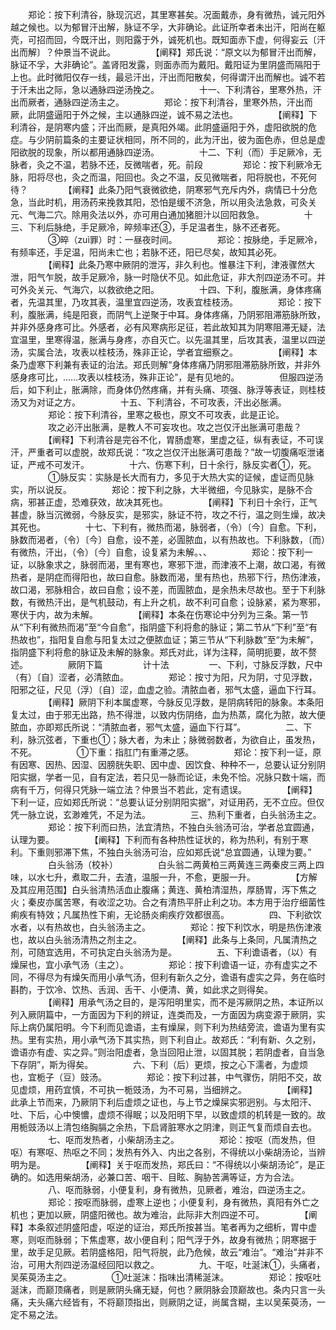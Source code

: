 <!-- { "loadSidebar": true } -->
　　郑论：按下利清谷，脉现沉迟，其里寒甚矣。况面戴赤，身有微热，诚元阳外越之候也。以为郁冒汗出解，脉证不孚，大非确论。此证所幸者未出汗，阳尚在躯壳，可招而回，今既汗出，则阳露于外，诚死机也。既知面赤下虚，何得妄云〔汗出而解〕？仲景当不说此。
　　
　　【阐释】郑氏说：“原文以为郁冒汗出而解，脉证不孚，大非确论”。盖肾阳发露，则面赤而为戴阳。戴阳证为里阴盛而隔阳于上也。此时微阳仅存一线，最忌汗出，汗出而阳散矣，何得谓汗出而解也。诚不若于汗未出之际，急以通脉四逆汤挽之。
　　
　　十一、下利清谷，里寒外热，汗出而厥者，通脉四逆汤主之。
　　
　　郑论：按下利清谷，里寒外热，汗出而厥，此阴盛逼阳于外之候，主以通脉四逆，诚不易之法也。
　　
　　【阐释】下利清谷，是阴寒内盛；汗出而厥，是真阳外竭。此阴盛逼阳于外，虚阳欲脱的危症。与少阴前篇条的主要证状相同，所不同的，此为汗出，彼为面色赤，但总是虚阳欲脱的现象，所以都用通脉四逆汤。
　　
　　十二、下利（而）手足厥冷，无脉者，灸之不温，若脉不还，反微喘者，死。前段
　　
　　郑论：按下利厥冷无脉，阳将尽也，灸之而温，阳回也。灸之不温，反见微喘者，阳将脱也，不死何待？
　　
　　【阐释】此条乃阳气衰微欲绝，阴寒邪气充斥内外，病情已十分危急，当此时机，用汤药来挽救其阳，恐怕是缓不济急，所以用灸法急救，可灸关元、气海二穴。除用灸法以外，亦可用白通加猪胆汁以回阳救急。
　　
　　十三、下利后脉绝，手足厥冷，晬频率还③，手足温者生，脉不还者死。
　　
　　③晬（zuì罪）时：一昼夜时间。
　　
　　郑论：按脉绝，手足厥冷，有频率还，手足温，阳尚未亡也；若脉不还，阳已尽矣，故知其必死。
　　
　　【阐释】此条乃寒中厥阴的泄泻，非久利也。惟暴注下利，津液骤然大泄，阳气乍脱，故手足厥冷，脉一时隐伏不见。如此危证，非大剂四逆汤不可。并可外灸关元、气海穴，以救欲绝之阳。
　　
　　十四、下利，腹胀满，身体疼痛者，先温其里，乃攻其表，温里宜四逆汤，攻表宜桂枝汤。
　　
　　郑论：按下利，腹胀满，纯是阳衰，而阴气上逆聚于中耳。身体疼痛，乃阴邪阻滞筋脉所致，并非外感身疼可比。外感者，必有风寒病形足征，若此故知其为阴寒阻滞无疑，法宜温里，里寒得温，胀满与身疼，亦自灭亡。以先温其里，后攻其表，温里以四逆汤，实属合法，攻表以桂枝汤，殊非正论，学者宜细察之。
　　
　　【阐释】本条乃虚寒下利兼有表证的治法。郑氏则解“身体疼痛乃阴邪阻滞筋脉所致，并非外感身疼可比，……攻表以桂枝汤，殊非正论”，是有见地的。
　　
　　但服四逆汤后，如下利止，胀满除，而身体仍然疼痛，并有头痛、项强、脉浮等表证，则桂枝汤又为对证之方。
　　
　　十五、下利清谷，不可攻表，汗出必胀满。
　　
　　郑论：按下利清谷，里寒之极也，原文不可攻表，此是正论。
　　
　　攻之必汗出胀满，是教人不可妄攻也。攻之岂仅汗出胀满可患哉？
　　
　　【阐释】下利清谷是完谷不化，胃肠虚寒，里虚之征，纵有表证，不可误汗，严重者可以虚脱，故郑氏说：“攻之岂仅汗出胀满可患哉？”故一切腹痛呕泄诸证，严戒不可发汗。
　　
　　十六、伤寒下利，日十余行，脉反实者①，死。
　　
　　①脉反实：实脉是长大而有力，多见于大热大实的证候，虚证而见脉实，所以说反。
　　
　　郑论：按下利之脉，大半微细，今见脉实，是脉不合病，邪甚正虚，恐难获效，故决其死也。
　　
　　【阐释】下利日十余行，正气甚虚，脉当沉微弱，今脉反实，是邪实，脉证不符，攻之不行，温之则生燥，故决其死也。
　　
　　十七、下利有，微热而渴，脉弱者，（令）〔今〕自愈。下利，脉数而渴者，（令）〔今〕自愈，设不差，必圊脓血，以有热故也。下利脉数，〔而）有微热，汗出，（令）〔今〕自愈，设复紧为未解。、、
　　
　　郑论：按下利一证，以脉象求之，脉弱而渴，里有寒也，寒邪下泄，而津液不上潮，故口渴，有微热者，是阴症而得阳也，故曰自愈。脉数而渴，里有热也，热邪下行，热伤津液，故口渴，邪脉相合，故曰自愈；设不差，而圊脓血，是余热未尽故也。至于下利脉数，有微热汗出，是气机鼓动，有上升之机，故不利可自愈；设脉紧，紧为寒邪，寒伏于内，故为未解。
　　
　　【阐释】本条在伤寒论中分列为三条。第一节从“下利有微热而渴”至“今自愈”，指阴盛下利将愈的脉证；第二节从“下利”至“有热故也”，指阳复自愈与阳复太过之便脓血证；第三节从“下利脉数”至“为未解”，指阴盛下利将愈的脉证及未解的脉象。郑氏对此，详为注释，简明扼要，故不赘述。
　　
　　厥阴下篇
　　
　　计十法
　　
　　一、下利，寸脉反浮数，尺中（有）〔自〕涩者，必清脓血。
　　
　　郑论：按寸为阳，尺为阴，寸见浮数，阳邪之征，尺见（浮）〔自〕涩，血虚之验。清脓血者，邪气太盛，逼血下行耳。
　　
　　【阐释】厥阴下利本属虚寒，今脉反见浮数，是阴病转阳的脉象。本条阳复太过，由于邪无出路，热不得泄，以致内伤阴络，血为热蒸，腐化为脓，故大便脓血，亦即郑氏所说：“清脓血者，邪气太盛，逼血下行耳”。
　　
　　二、下利，脉沉弦者，下重也①；脉大者，为未止；脉微弱数者，为欲自止，虽发热，不死。
　　
　　①下重：指肛门有重滞之感。
　　
　　郑论：按下利一证，原有因寒、因热、因湿、因膀胱失职、因中虚、因饮食、种种不一，总要认证分别阴阳实据，学者一见，自有定法，若只见一脉而论证，未免不恰。况脉只数十端，而病有千万，何得只凭脉一端立法？仲景当不若此，定有遗误。
　　
　　【阐释】下利一证，应如郑氏所说：“总要认证分别阴阳实据”，对证用药，无不立应。但仅凭一脉立说，玄渺难凭，不足为法。
　　
　　三、热利下重者，白头翁汤主之。
　　
　　郑论：按下利而曰热，法宜清热，不独白头翁汤可治，学者总宜圆通，认理为要。
　　
　　【阐释】下利而有各种热性证状的，称为热利，有别于寒利。下重则邪滞下焦，不独白头翁汤可治，应如郑氏说“总宜圆通，认理为要。”
　　
　　白头翁汤（校补）
　　
　　白头翁二两黄柏三两黄连三两秦皮三两上四味，以水七升，煮取二升，去渣，温服一升，不愈，更服一升。
　　
　　【方解及其应用范围】白头翁清热活血止腹痛；黄连、黄柏清湿热，厚肠胃，泻下焦之火；秦皮亦属苦寒，有收涩之功。合之有清热平肝止利之功。本方用于治疗细菌性痢疾有特效；凡属热性下痢，无论肠炎痢疾疗效都很高。
　　
　　四、下利欲饮水者，以有热故也，白头翁汤主之。
　　
　　郑论：按下利饮水，明是热伤津液也，故以白头翁汤清热之剂主之。
　　
　　【阐释】此条与上条同，凡属清热之剂，可随宜选用，不可执定白头翁汤为是。
　　
　　五、下利谵语者，（以）有燥屎也，宜小承气汤（主之）。
　　
　　郑论：按下利谵语一证，亦有虚实之不同，不得尽为有燥矢而用小承气汤，但利有新久之分，谵语有虚实之异，务在临时斟酌，于饮冷、饮热、舌润、舌干、小便清、黄，如此求之则得矣。
　　
　　【阐释】用承气汤之目的，是泻阳明里实，而不是泻厥阴之热，本证所以列入厥阴篇中，一方面因为下利的辨证，连类而及，一方面因为病变源于厥阴，实际上病仍属阳明。今下利而见谵语，主有燥屎，则下利为热结旁流，谵语为里有实热。里有实热，用小承气汤下其实热，则下利自止。故郑氏：“利有新、久之别，谵语亦有虚、实之异。”则治阳虚者，急当回阳止泄，以固其脱；若阴虚者，自当急下存阴”，斯为得矣。
　　
　　六、下利（后）更烦，按之心下濡者，为虚烦也，宜栀子（豆）豉汤。
　　
　　郑论：按下利过甚，中气骤伤，阴阳不交，故见虚烦，用药宜慎，不可执一栀豉汤，为不可易，当细辨之。
　　
　　【阐释】此承上节而来，乃厥阴下利后虚烦之证也，与上节之燥屎实邪迥别。与太阳汗、吐、下后，心中懊憹，虚烦不得眠；以及阳明下早，以致虚烦的机转是一致的。故用栀豉汤以上清包络胸膈之余热，下启肾脏寒水之阴津，则正气复而烦自去也。
　　
　　七、呕而发热者，小柴胡汤主之。
　　
　　郑论：按呕（而发热，但呕）有寒呕、热呕之不同；发热有外入、内出之各别，不得统以小柴胡汤论，当辨明为是。
　　
　　【阐释】关于呕而发热，郑氏曰：“不得统以小柴胡汤论”，是正确的。如选用柴胡汤，必兼口苦、咽干、目眩、胸胁苦满等证，方为合法。
　　
　　八、呕而脉弱，小便复利，身有微热，见厥者，难治，四逆汤主之。
　　
　　郑论：按呕而脉弱，虚寒上逆也；小便复利，身有微热，真阳有外亡之机也；更加以厥，阴盛阳微也。故为难治，此际非大剂四逆不可。
　　
　　【阐释】本条叙述阴盛阳虚，呕逆的证治，郑氏所按甚当。笔者再为之细析，胃中虚寒，则呕而脉弱；下焦虚寒，故小便自利；阳气浮于外，故身有微热；阴寒据于里，故手足见厥。若阴盛格阳，阳气将脱，此乃危候，故云“难治”。“难治”并非不治，可用大剂四逆汤温经回阳以救之。
　　
　　九、干呕，吐涎沫①，头痛者，吴茱萸汤主之。
　　
　　①吐涎沫：指味出清稀涎沫。
　　
　　郑论：按呕吐涎沫，而巅顶痛者，则是厥阴头痛无疑，何也？厥阴脉会顶巅故也。条内只言一头痛，夫头痛六经皆有，不将巅顶指出，则厥阴之证，尚属含糊，主以吴茱萸汤，一定不易之法。
　　
